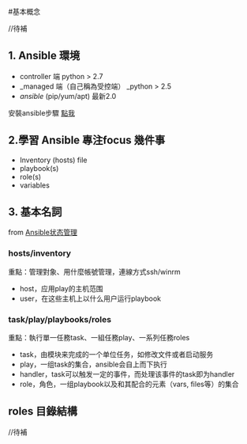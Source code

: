 #基本概念

//待補



## **1. Ansible 環境**

* controller 端  python > 2.7
* _managed 端（自己稱為受控端） _python > 2.5
* _ansible_ (pip/yum/apt) 最新2.0

安裝ansible步驟 [點我](https://github.com/marxwang/ansible-learn-resources/blob/master/install_ansible.md) 

## 2.學習 Ansible 專注focus 幾件事

* Inventory (hosts) file
* playbook(s)
* role(s)
* variables

## 3. 基本名詞
from [Ansible状态管理](http://xdays.me/ansible%E7%8A%B6%E6%80%81%E7%AE%A1%E7%90%86.html)

### hosts/inventory 
重點：管理對象、用什麼帳號管理，連線方式ssh/winrm
- host，应用play的主机范围
- user，在这些主机上以什么用户运行playbook

### task/play/playbooks/roles 
重點：執行單一任務task、一組任務play、一系列任務roles
- task，由模块来完成的一个单位任务，如修改文件或者启动服务
- play，一组task的集合，ansible会自上而下执行
- handler，task可以触发一定的事件，而处理该事件的task即为handler
- role，角色，一组playbook以及和其配合的元素（vars, files等）的集合


## roles 目錄結構
//待補


